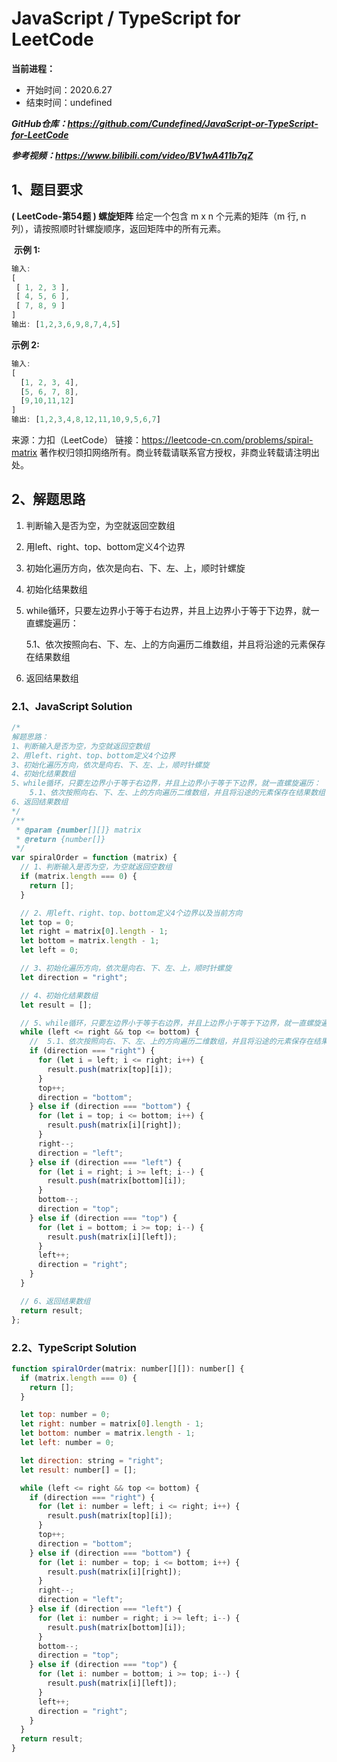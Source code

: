 ﻿# JavaScript / TypeScript for LeetCode 
**当前进程：**

 - 开始时间：2020.6.27 
 - 结束时间：undefined

***GitHub仓库：https://github.com/Cundefined/JavaScript-or-TypeScript-for-LeetCode***

***参考视频：https://www.bilibili.com/video/BV1wA411b7qZ***

## 1、题目要求
**( LeetCode-第54题 )  螺旋矩阵**
      给定一个包含 m x n 个元素的矩阵（m 行, n 列），请按照顺时针螺旋顺序，返回矩阵中的所有元素。


​	  **示例 1:**

```javascript
输入:
[
 [ 1, 2, 3 ],
 [ 4, 5, 6 ],
 [ 7, 8, 9 ]
]
输出: [1,2,3,6,9,8,7,4,5]
```
**示例 2:**

```javascript
输入:
[
  [1, 2, 3, 4],
  [5, 6, 7, 8],
  [9,10,11,12]
]
输出: [1,2,3,4,8,12,11,10,9,5,6,7]
```

来源：力扣（LeetCode）
链接：https://leetcode-cn.com/problems/spiral-matrix
著作权归领扣网络所有。商业转载请联系官方授权，非商业转载请注明出处。

## 2、解题思路

 1. 判断输入是否为空，为空就返回空数组

 2. 用left、right、top、bottom定义4个边界
 3. 初始化遍历方向，依次是向右、下、左、上，顺时针螺旋
 4. 初始化结果数组
 5. while循环，只要左边界小于等于右边界，并且上边界小于等于下边界，就一直螺旋遍历：

      5.1、依次按照向右、下、左、上的方向遍历二维数组，并且将沿途的元素保存在结果数组

 6. 返回结果数组


### 2.1、JavaScript Solution

```javascript
/*
解题思路：
1、判断输入是否为空，为空就返回空数组
2、用left、right、top、bottom定义4个边界
3、初始化遍历方向，依次是向右、下、左、上，顺时针螺旋
4、初始化结果数组
5、while循环，只要左边界小于等于右边界，并且上边界小于等于下边界，就一直螺旋遍历：
    5.1、依次按照向右、下、左、上的方向遍历二维数组，并且将沿途的元素保存在结果数组
6、返回结果数组
*/
/**
 * @param {number[][]} matrix
 * @return {number[]}
 */
var spiralOrder = function (matrix) {
  // 1、判断输入是否为空，为空就返回空数组
  if (matrix.length === 0) {
    return [];
  }

  // 2、用left、right、top、bottom定义4个边界以及当前方向
  let top = 0;
  let right = matrix[0].length - 1;
  let bottom = matrix.length - 1;
  let left = 0;

  // 3、初始化遍历方向，依次是向右、下、左、上，顺时针螺旋
  let direction = "right";

  // 4、初始化结果数组
  let result = [];

  // 5、while循环，只要左边界小于等于右边界，并且上边界小于等于下边界，就一直螺旋遍历：
  while (left <= right && top <= bottom) {
    //  5.1、依次按照向右、下、左、上的方向遍历二维数组，并且将沿途的元素保存在结果数组
    if (direction === "right") {
      for (let i = left; i <= right; i++) {
        result.push(matrix[top][i]);
      }
      top++;
      direction = "bottom";
    } else if (direction === "bottom") {
      for (let i = top; i <= bottom; i++) {
        result.push(matrix[i][right]);
      }
      right--;
      direction = "left";
    } else if (direction === "left") {
      for (let i = right; i >= left; i--) {
        result.push(matrix[bottom][i]);
      }
      bottom--;
      direction = "top";
    } else if (direction === "top") {
      for (let i = bottom; i >= top; i--) {
        result.push(matrix[i][left]);
      }
      left++;
      direction = "right";
    }
  }

  // 6、返回结果数组
  return result;
};
```


### 2.2、TypeScript Solution

```javascript
function spiralOrder(matrix: number[][]): number[] {
  if (matrix.length === 0) {
    return [];
  }

  let top: number = 0;
  let right: number = matrix[0].length - 1;
  let bottom: number = matrix.length - 1;
  let left: number = 0;

  let direction: string = "right";
  let result: number[] = [];

  while (left <= right && top <= bottom) {
    if (direction === "right") {
      for (let i: number = left; i <= right; i++) {
        result.push(matrix[top][i]);
      }
      top++;
      direction = "bottom";
    } else if (direction === "bottom") {
      for (let i: number = top; i <= bottom; i++) {
        result.push(matrix[i][right]);
      }
      right--;
      direction = "left";
    } else if (direction === "left") {
      for (let i: number = right; i >= left; i--) {
        result.push(matrix[bottom][i]);
      }
      bottom--;
      direction = "top";
    } else if (direction === "top") {
      for (let i: number = bottom; i >= top; i--) {
        result.push(matrix[i][left]);
      }
      left++;
      direction = "right";
    }
  }
  return result;
}
```

